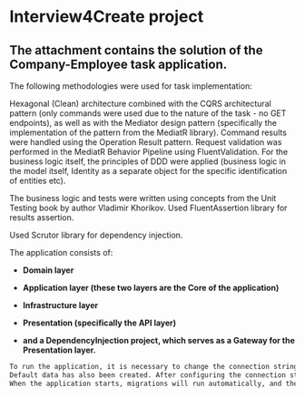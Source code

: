 # Interview4Create project

## The attachment contains the solution of the Company-Employee task application.

The following methodologies were used for task implementation:

Hexagonal (Clean) architecture combined with the CQRS architectural pattern (only commands were used due to the nature of the task - no GET endpoints), as well as with the Mediator design pattern (specifically the implementation of the pattern from the MediatR library). Command results were handled using the Operation Result pattern. Request validation was performed in the MediatR Behavior Pipeline using FluentValidation.
For the business logic itself, the principles of DDD were applied (business logic in the model itself, Identity as a separate object for the specific identification of entities etc).

The business logic and tests were written using concepts from the Unit Testing book by author Vladimir Khorikov.
Used FluentAssertion library for results assertion.

Used Scrutor library for dependency injection.




The application consists of:

- **Domain layer**

- **Application layer (these two layers are the Core of the application)**

- **Infrastructure layer**

- **Presentation (specifically the API layer)**

- **and a DependencyInjection project, which serves as a Gateway for the Presentation layer.**


```diff
To run the application, it is necessary to change the connection string from the appSettings, which will target the local database on your computer.
Default data has also been created. After configuring the connection string, the application is ready to run. 
When the application starts, migrations will run automatically, and the application will be ready to use. 
```
